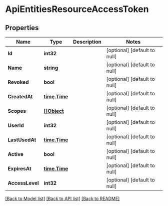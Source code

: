 # ApiEntitiesResourceAccessToken

## Properties
Name | Type | Description | Notes
------------ | ------------- | ------------- | -------------
**Id** | **int32** |  | [optional] [default to null]
**Name** | **string** |  | [optional] [default to null]
**Revoked** | **bool** |  | [optional] [default to null]
**CreatedAt** | [**time.Time**](time.Time.md) |  | [optional] [default to null]
**Scopes** | [**[]Object**](.md) |  | [optional] [default to null]
**UserId** | **int32** |  | [optional] [default to null]
**LastUsedAt** | [**time.Time**](time.Time.md) |  | [optional] [default to null]
**Active** | **bool** |  | [optional] [default to null]
**ExpiresAt** | [**time.Time**](time.Time.md) |  | [optional] [default to null]
**AccessLevel** | **int32** |  | [optional] [default to null]

[[Back to Model list]](../README.md#documentation-for-models) [[Back to API list]](../README.md#documentation-for-api-endpoints) [[Back to README]](../README.md)


